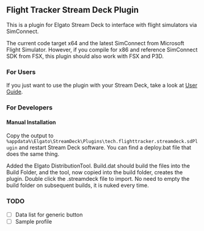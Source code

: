 ## Flight Tracker Stream Deck Plugin

This is a plugin for Elgato Stream Deck to interface with flight simulators via SimConnect.

The current code target x64 and the latest SimConnect from Microsoft Flight Simulator. 
However, if you compile for x86 and reference SimConnect SDK from FSX, this plugin should also work with FSX and P3D.

### For Users

If you just want to use the plugin with your Stream Deck, take a look at [User Guide](docs/USERGUIDE.md).

### For Developers

#### Manual Installation

Copy the output to `%appdata%\Elgato\StreamDeck\Plugins\tech.flighttracker.streamdeck.sdPlugin` and restart Stream Deck software. You can find a deploy.bat file that does the same thing.

Added the Elgato DistributionTool. Build.dat should build the files into the Build Folder, and the tool, now copied into the build folder, creates the plugin. Double click the .streamdeck file to import.
No need to empty the build folder on subsequent builds, it is nuked every time.

### TODO

- [ ] Data list for generic button
- [ ] Sample profile
